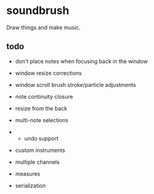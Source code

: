 # soundbrush
Draw things and make music.

## todo

* don't place notes when focusing back in the window
* window resize corrections
* window scroll brush stroke/particle adjustments
* note continuity closure

* resize from the back
* multi-note selections
* * undo support

* custom instruments
* multiple channels
* measures
* serialization